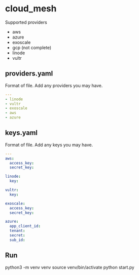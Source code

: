 # cloud_mesh
Supported providers
- aws
- azure
- exoscale
- gcp (not complete)
- linode
- vultr

## providers.yaml
Format of file. Add any providers you may have.
```yaml
---
- linode
- vultr
- exoscale
- aws
- azure
```

## keys.yaml
Format of file. Add any keys you may have.
```yaml
---
aws:
  access_key: 
  secret_key: 

linode:
  key: 

vultr:
  key: 

exoscale:
  access_key: 
  secret_key: 

azure:
  app_client_id: 
  tenant: 
  secret: 
  sub_id: 
```
## Run
python3 -m venv venv
source venv/bin/activate
python start.py

